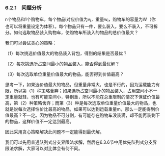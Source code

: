 ### 6.2.1　问题分析

n个物品和1个购物车，每个物品i对应价值为v<sub class="my_markdown">i</sub>，重量w<sub class="my_markdown">i</sub>，购物车的容量为W（你也可以将重量设定为体积）。每个物品只有一件，要么装入，要么不装入，不可拆分。如何选取物品装入购物车，使购物车所装入的物品的总价值最大？

我们可以尝试贪心的策略：

（1）每次挑选价值最大的物品装入背包，得到的结果是否最优？

（2）每次挑选所占空间最小的物品装入，能否得到最优解？

（3）每次选取单位重量价值最大的物品，能否得到价值最高？

思考一下，如果选价值最大的物品，但重量非常大，也是不行的，因为运载能力有限，所以第（1）种策略舍弃；如果选所占空间最小的物品装入，占用空间小不一定重量就轻，也有可能空间小，特别重，所以不能在总重限制的情况下保证价值最高，第（2）种策略舍弃；而第（3）种是每次选取单位重量价值最大的物品，也就是说每次选择性价比最高的物品，如果可以达到运载重量m，那么一定能得到价值最高？不一定。因为物品不可分割，有可能存在购物车没装满，却不能再装剩下的物品，这样价值不一定达到最高。

因此采用贪心策略解决此问题不一定能得到最优解。

我们可以先用普通队列式分支界限法求解，然后在6.3.6节中用优先队列式分支界限法求解，大家可以对比体会有何不同。

